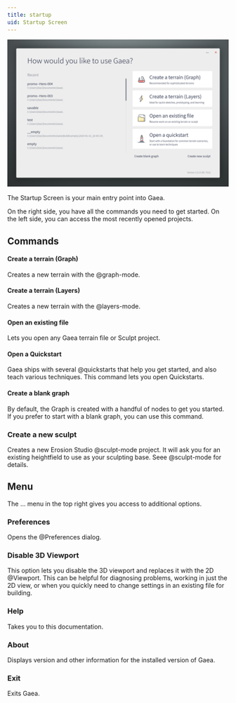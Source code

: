 ```yaml
---
title: startup
uid: Startup Screen
---
```


![](/images/ui/Startup.png)

The Startup Screen is your main entry point into Gaea.

On the right side, you have all the commands you need to get started. On the left side, you can access the most recently opened projects.

## Commands

#### Create a terrain (Graph)
Creates a new terrain with the @graph-mode.

#### Create a terrain (Layers)
Creates a new terrain with the @layers-mode.

#### Open an existing file
Lets you open any Gaea terrain file or Sculpt project.

#### Open a Quickstart
Gaea ships with several @quickstarts that help you get started, and also teach various techniques. This command lets you open Quickstarts.

#### Create a blank graph
By default, the Graph is created with a handful of nodes to get you started. If you prefer to start with a blank graph, you can use this command.

### Create a new sculpt
Creates a new Erosion Studio @sculpt-mode project. It will ask you for an existing heightfield to use as your sculpting base. Seee @sculpt-mode for details.

## Menu

The ... menu in the top right gives you access to additional options.

### Preferences
Opens the @Preferences dialog.

### Disable 3D Viewport
This option lets you disable the 3D viewport and replaces it with the 2D @Viewport. This can be helpful for diagnosing problems, working in just the 2D view, or when you quickly need to change settings in an existing file for building.

### Help
Takes you to this documentation.

### About
Displays version and other information for the installed version of Gaea.

### Exit
Exits Gaea.
